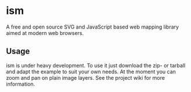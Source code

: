 ism
===

A free and open source SVG and JavaScript based web mapping library aimed at
modern web browsers.

Usage
-----

ism is under heavy development. To use it just download the zip- or tarball
and adapt the example to suit your own needs. At the moment you can zoom and
pan on plain image layers. See the project wiki for more information.
